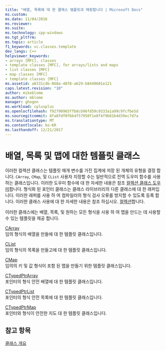```yaml
---
title: "배열, 목록에 대 한 클래스 템플릿과 매핑합니다 | Microsoft Docs"
ms.custom: 
ms.date: 11/04/2016
ms.reviewer: 
ms.suite: 
ms.technology: cpp-windows
ms.tgt_pltfrm: 
ms.topic: article
f1_keywords: vc.classes.template
dev_langs: C++
helpviewer_keywords:
- arrays [MFC], classes
- template classes [MFC], for arrays/lists and maps
- list classes [MFC]
- map classes [MFC]
- template classes [MFC]
ms.assetid: a8331c4b-068a-48f8-a629-b8449601e121
caps.latest.revision: "10"
author: mikeblome
ms.author: mblome
manager: ghogen
ms.workload: cplusplus
ms.openlocfilehash: f92790965ffb8cb96fd59c9333a1a99c9fcfbe5d
ms.sourcegitcommit: 8fa8fdf0fbb4f57950f1e8f4f9b81b4d39ec7d7a
ms.translationtype: MT
ms.contentlocale: ko-KR
ms.lasthandoff: 12/21/2017
---
```

# <a name="template-classes-for-arrays-lists-and-maps"></a>배열, 목록 및 맵에 대한 템플릿 클래스
이러한 컬렉션 클래스는 템플릿 매개 변수를 가진 집계에 저장 된 개체의 유형을 결정 합니다. `CArray`, `CMap`, 및 `CList` 사용자 지정할 수는 일반적으로 전역 도우미 함수를 사용 하는 클래스입니다. 이러한 도우미 함수에 대 한 자세한 내용은 참조 [컬렉션 클래스 도우미](../mfc/reference/collection-class-helpers.md)합니다. 형식화 된 포인터 클래스는 클래스 라이브러리의 다른 클래스에 대 한 래퍼입니다. 이러한 래퍼를 사용 하 여 컴파일러의 형식 검사 오류를 방지할 수 있도록 등록 합니다. 이러한 클래스 사용에 대 한 자세한 내용은 참조 하십시오. [컬렉션](../mfc/collections.md)합니다.  
  
 이러한 클래스에는 배열, 목록, 및 원하는 모든 형식을 사용 하 여 맵을 만드는 데 사용할 수 있는 템플릿을 제공 합니다.  
  
 [CArray](../mfc/reference/carray-class.md)  
 임의 형식의 배열을 만들에 대 한 템플릿 클래스입니다.  
  
 [CList](../mfc/reference/clist-class.md)  
 임의 형식의 목록을 만들고에 대 한 템플릿 클래스입니다.  
  
 [CMap](../mfc/reference/cmap-class.md)  
 임의의 키 및 값 형식이 포함 된 맵을 만들기 위한 템플릿 클래스입니다.  
  
 [CTypedPtrArray](../mfc/reference/ctypedptrarray-class.md)  
 포인터의 형식 안전 배열에 대 한 템플릿 클래스입니다.  
  
 [CTypedPtrList](../mfc/reference/ctypedptrlist-class.md)  
 포인터의 형식 안전 목록에 대 한 템플릿 클래스입니다.  
  
 [CTypedPtrMap](../mfc/reference/ctypedptrmap-class.md)  
 포인터와 형식이 안전한 지도 대 한 템플릿 클래스입니다.  
  
## <a name="see-also"></a>참고 항목  
 [클래스 개요](../mfc/class-library-overview.md)

